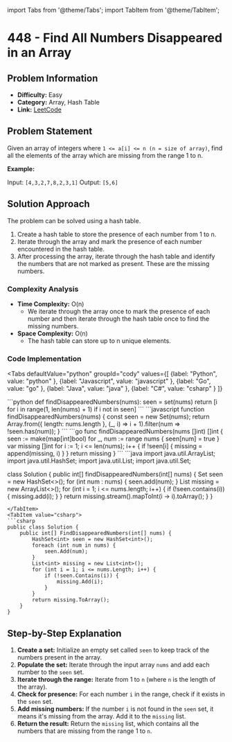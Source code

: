 import Tabs from '@theme/Tabs';
import TabItem from '@theme/TabItem';

# 448 - Find All Numbers Disappeared in an Array

## Problem Information
- **Difficulty:** Easy
- **Category:** Array, Hash Table
- **Link:** [LeetCode](https://leetcode.com/problems/find-all-numbers-disappeared-in-an-array)

## Problem Statement
Given an array of integers where `1 <= a[i] <= n (n = size of array)`, find all the elements of the array which are missing from the range 1 to n.

**Example:**

Input: `[4,3,2,7,8,2,3,1]`
Output: `[5,6]`


## Solution Approach
The problem can be solved using a hash table. 

1. Create a hash table to store the presence of each number from 1 to n.
2. Iterate through the array and mark the presence of each number encountered in the hash table.
3. After processing the array, iterate through the hash table and identify the numbers that are not marked as present. These are the missing numbers.

### Complexity Analysis
- **Time Complexity:** O(n)
  - We iterate through the array once to mark the presence of each number and then iterate through the hash table once to find the missing numbers.
- **Space Complexity:** O(n)
  - The hash table can store up to n unique elements.

### Code Implementation
<Tabs
  defaultValue="python"
  groupId="cody"
  values={[
    {label: "Python", value: "python" },
    {label: "Javascript", value: "javascript" },
    {label: "Go", value: "go" },
    {label: "Java", value: "java" },
    {label: "C#", value: "csharp" }
  ]}
>
<TabItem value="python">
```python
def findDisappearedNumbers(nums):
    seen = set(nums)
    return [i for i in range(1, len(nums) + 1) if i not in seen]
```
</TabItem>
<TabItem value="javascript">
```javascript
function findDisappearedNumbers(nums) {
  const seen = new Set(nums);
  return Array.from({ length: nums.length }, (_, i) => i + 1).filter(num => !seen.has(num));
}
```
</TabItem>
<TabItem value="go">
```go
func findDisappearedNumbers(nums []int) []int {
  seen := make(map[int]bool)
  for _, num := range nums {
    seen[num] = true
  }
  var missing []int
  for i := 1; i <= len(nums); i++ {
    if !seen[i] {
      missing = append(missing, i)
    }
  }
  return missing
}
```
</TabItem>
<TabItem value="java">
```java
import java.util.ArrayList;
import java.util.HashSet;
import java.util.List;
import java.util.Set;

class Solution {
    public int[] findDisappearedNumbers(int[] nums) {
        Set<Integer> seen = new HashSet<>();
        for (int num : nums) {
            seen.add(num);
        }
        List<Integer> missing = new ArrayList<>();
        for (int i = 1; i <= nums.length; i++) {
            if (!seen.contains(i)) {
                missing.add(i);
            }
        }
        return missing.stream().mapToInt(i -> i).toArray();
    }
}
```
</TabItem>
<TabItem value="csharp">
```csharp
public class Solution {
    public int[] FindDisappearedNumbers(int[] nums) {
        HashSet<int> seen = new HashSet<int>();
        foreach (int num in nums) {
            seen.Add(num);
        }
        List<int> missing = new List<int>();
        for (int i = 1; i <= nums.Length; i++) {
            if (!seen.Contains(i)) {
                missing.Add(i);
            }
        }
        return missing.ToArray();
    }
}
```
</TabItem>
</Tabs>



## Step-by-Step Explanation
1. **Create a set:** Initialize an empty set called `seen` to keep track of the numbers present in the array.
2. **Populate the set:** Iterate through the input array `nums` and add each number to the `seen` set.
3. **Iterate through the range:** Iterate from 1 to `n` (where `n` is the length of the array).
4. **Check for presence:** For each number `i` in the range, check if it exists in the `seen` set.
5. **Add missing numbers:** If the number `i` is not found in the `seen` set, it means it's missing from the array. Add it to the `missing` list.
6. **Return the result:** Return the `missing` list, which contains all the numbers that are missing from the range 1 to `n`.



